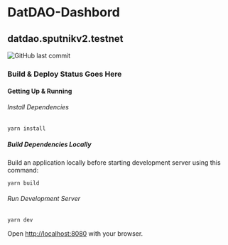 <p style="text-align:center"> 

# DatDAO-Dashbord
## datdao.sputnikv2.testnet 

![GitHub last commit](https://img.shields.io/github/last-commit/modelomaker812/DatDAO-Dashboard?style=plastic)

</p>

### Build & Deploy Status Goes Here

#### Getting Up & Running

###### Install Dependencies

```bash
yarn install
```

##### Build Dependencies Locally

Build an application locally before starting development server using this command:

```
yarn build
```

###### Run Development Server

```bash
yarn dev
```

Open [http://localhost:8080](http://localhost:8080) with your browser.
